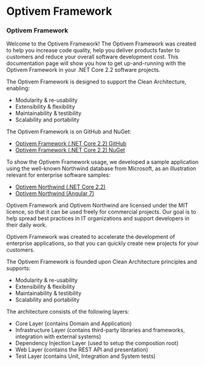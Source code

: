 # Optivem Framework

### Optivem Framework

Welcome to the Optivem Framework! The Optivem Framework was created to help you increase code quality, help you deliver products faster to customers and reduce your overall software development cost. This documentation page will show you how to get up-and-running with the Optivem Framework in your .NET Core 2.2 software projects.

The Optivem Framework is designed to support the Clean Architecture, enabling:

* Modularity & re-usability
* Extensibility & flexibility
* Maintainability & testibility
* Scalability and portability

The Optivem Framework is on GitHub and NuGet:

* [Optivem Framework \(.NET Core 2.2\) GitHub](https://opensource.optivem.com/framework-dotnetcore)
* [Optivem Framework \(.NET Core 2.2\) NuGet](https://www.nuget.org/profiles/optivem)

To show the Optivem Framework usage, we developed a sample application using the well-known Northwind database from Microsoft, as an illustration relevant for enterprise software samples:

* [Optivem Northwind \(.NET Core 2.2\)](https://opensource.optivem.com/northwind-dotnetcore)
* [Optivem Northwind \(Angular 7\)](https://opensource.optivem.com/northwind-angular)

Optivem Framework and Optivem Northwind are licensed under the MIT licence, so that it can be used freely for commercial projects. Our goal is to help spread best practices in IT organizations and support developers in their daily work.







Optivem Framework was created to accelerate the development of enterprise applications, so that you can quickly create new projects for your customers.

The Optivem Framework is founded upon Clean Architecture principles and supports:

* Modularity & re-usability
* Extensibility & flexibility
* Maintainability & testibility
* Scalability and portability

The architecture consists of the following layers:

* Core Layer \(contains Domain and Application\)
* Infrastructure Layer \(contains third-party libraries and frameworks, integration with external systems\)
* Dependency Injection Layer \(used to setup the compostion root\)
* Web Layer \(contains the REST API and presentation\)
* Test Layer \(contains Unit, Integration and System tests\)





